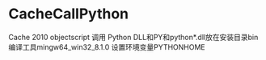 # CacheCallPython

Cache 2010 objectscript 调用 Python
DLL和PY和python*.dll放在安装目录bin
编译工具mingw64_win32_8.1.0
设置环境变量PYTHONHOME
